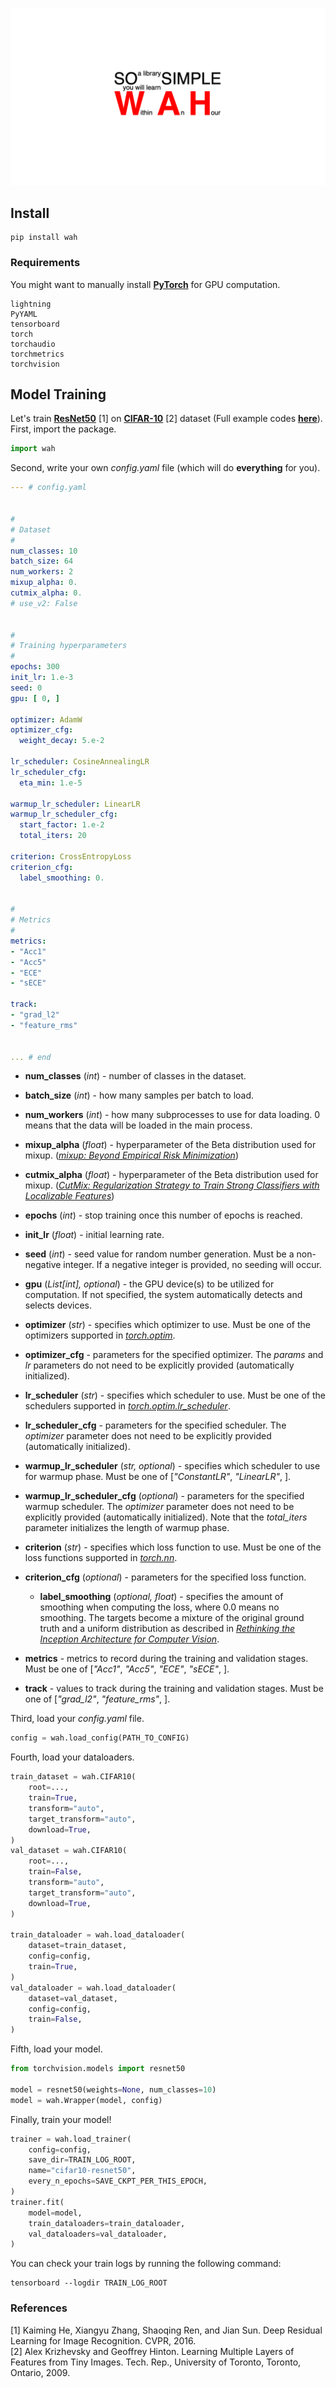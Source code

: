 ![logo](https://github.com/yupeeee/WAH/blob/main/WAH.png?raw=true)

## Install

```commandline
pip install wah
```

### Requirements

You might want to manually install [**PyTorch**](https://pytorch.org/get-started/locally/)
for GPU computation.

```text
lightning
PyYAML
tensorboard
torch
torchaudio
torchmetrics
torchvision
```

## Model Training

Let's train [**ResNet50**](https://arxiv.org/abs/1512.03385) [1]
on [**CIFAR-10**](https://www.cs.toronto.edu/~kriz/cifar.html) [2] dataset
(Full example codes
[**here**](https://github.com/yupeeee/WAH/tree/main/examples/train_cifar10)).\
First, import the package.

```python
import wah
```

Second, write your own *config.yaml* file (which will do **everything** for you).

```yaml
--- # config.yaml


#
# Dataset
#
num_classes: 10
batch_size: 64
num_workers: 2
mixup_alpha: 0.
cutmix_alpha: 0.
# use_v2: False


#
# Training hyperparameters
#
epochs: 300
init_lr: 1.e-3
seed: 0
gpu: [ 0, ]

optimizer: AdamW
optimizer_cfg:
  weight_decay: 5.e-2

lr_scheduler: CosineAnnealingLR
lr_scheduler_cfg:
  eta_min: 1.e-5

warmup_lr_scheduler: LinearLR
warmup_lr_scheduler_cfg:
  start_factor: 1.e-2
  total_iters: 20

criterion: CrossEntropyLoss
criterion_cfg:
  label_smoothing: 0.


#
# Metrics
#
metrics:
- "Acc1"
- "Acc5"
- "ECE"
- "sECE"

track:
- "grad_l2"
- "feature_rms"


... # end
```

- **num_classes** (*int*) -
  number of classes in the dataset.

- **batch_size** (*int*) -
  how many samples per batch to load.

- **num_workers** (*int*) -
  how many subprocesses to use for data loading.
  0 means that the data will be loaded in the main process.

- **mixup_alpha** (*float*) -
  hyperparameter of the Beta distribution used for mixup.
  ([*mixup: Beyond Empirical Risk Minimization*](https://arxiv.org/abs/1710.09412))

- **cutmix_alpha** (*float*) -
  hyperparameter of the Beta distribution used for mixup.
  ([*CutMix: Regularization Strategy to Train Strong Classifiers with Localizable Features*](https://arxiv.org/abs/1905.04899))

- **epochs** (*int*) -
  stop training once this number of epochs is reached.

- **init_lr** (*float*) -
  initial learning rate.

- **seed** (*int*) -
  seed value for random number generation.
  Must be a non-negative integer.
  If a negative integer is provided, no seeding will occur.

- **gpu** (*List[int], optional*) -
  the GPU device(s) to be utilized for computation.
  If not specified, the system automatically detects and selects devices.

- **optimizer** (*str*) -
  specifies which optimizer to use.
  Must be one of the optimizers supported in
  [*torch.optim*](https://pytorch.org/docs/stable/optim.html#algorithms).

- **optimizer_cfg** -
  parameters for the specified optimizer.
  The *params* and *lr* parameters do not need to be explicitly provided (automatically initialized).

- **lr_scheduler** (*str*) -
  specifies which scheduler to use.
  Must be one of the schedulers supported in
  [*torch.optim.lr_scheduler*](https://pytorch.org/docs/stable/optim.html#how-to-adjust-learning-rate).

- **lr_scheduler_cfg** -
  parameters for the specified scheduler.
  The *optimizer* parameter does not need to be explicitly provided (automatically initialized).

- **warmup_lr_scheduler** (*str, optional*) -
  specifies which scheduler to use for warmup phase.
  Must be one of [*"ConstantLR"*, *"LinearLR"*, ].

- **warmup_lr_scheduler_cfg** (*optional*) -
  parameters for the specified warmup scheduler.
  The *optimizer* parameter does not need to be explicitly provided (automatically initialized).
  Note that the *total_iters* parameter initializes the length of warmup phase.

- **criterion** (*str*) -
  specifies which loss function to use.
  Must be one of the loss functions supported in
  [*torch.nn*](https://pytorch.org/docs/stable/nn.html#loss-functions).

- **criterion_cfg** (*optional*) -
  parameters for the specified loss function.

  - **label_smoothing** (*optional, float*) -
     specifies the amount of smoothing when computing the loss, where 0.0 means no smoothing.
     The targets become a mixture of the original ground truth and a uniform distribution
     as described in [*Rethinking the Inception Architecture for Computer Vision*](https://arxiv.org/abs/1512.00567).

- **metrics** -
  metrics to record during the training and validation stages.
  Must be one of [*"Acc1"*, *"Acc5"*, *"ECE"*, *"sECE"*, ].

- **track** -
  values to track during the training and validation stages.
  Must be one of [*"grad_l2"*, *"feature_rms"*, ].

Third, load your *config.yaml* file.

```python
config = wah.load_config(PATH_TO_CONFIG)
```

Fourth, load your dataloaders.

```python
train_dataset = wah.CIFAR10(
    root=...,
    train=True,
    transform="auto",
    target_transform="auto",
    download=True,
)
val_dataset = wah.CIFAR10(
    root=...,
    train=False,
    transform="auto",
    target_transform="auto",
    download=True,
)

train_dataloader = wah.load_dataloader(
    dataset=train_dataset,
    config=config,
    train=True,
)
val_dataloader = wah.load_dataloader(
    dataset=val_dataset,
    config=config,
    train=False,
)
```

Fifth, load your model.

```python
from torchvision.models import resnet50

model = resnet50(weights=None, num_classes=10)
model = wah.Wrapper(model, config)
```

Finally, train your model!

```python
trainer = wah.load_trainer(
    config=config,
    save_dir=TRAIN_LOG_ROOT,
    name="cifar10-resnet50",
    every_n_epochs=SAVE_CKPT_PER_THIS_EPOCH,
)
trainer.fit(
    model=model,
    train_dataloaders=train_dataloader,
    val_dataloaders=val_dataloader,
)
```

You can check your train logs by running the following command:

```commandline
tensorboard --logdir TRAIN_LOG_ROOT
```

### References

[1] Kaiming He, Xiangyu Zhang, Shaoqing Ren, and Jian Sun. Deep Residual Learning for Image Recognition. CVPR, 2016.\
[2] Alex Krizhevsky and Geoffrey Hinton. Learning Multiple Layers of Features from Tiny Images. Tech. Rep., University
of Toronto, Toronto, Ontario, 2009.
